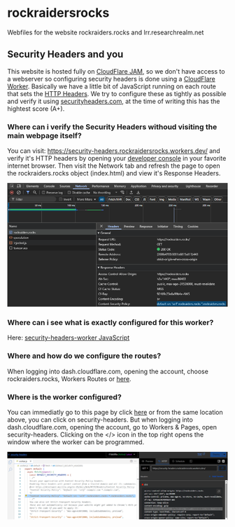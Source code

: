 # rockraidersrocks
Webfiles for the website rockraiders.rocks and lrr.researchrealm.net

## Security Headers and you

This website is hosted fully on [CloudFlare JAM](https://www.cloudflare.com/learning/performance/what-is-jamstack/), so we don't have access to a webserver so configuring security headers is done using a [CloudFlare Worker](https://developers.cloudflare.com/workers/). Basically we have a little bit of JavaScript running on each route that sets the [HTTP Headers](https://developer.mozilla.org/en-US/docs/Web/HTTP/Reference/Headers). We try to configure these as tightly as possible and verify it using [securityheaders.com](https://securityheaders.com/?q=https%3A%2F%2Frockraiders.rocks%2F&followRedirects=on), at the time of writing this has the hightest score (A+).

### Where can i verify the Security Headers withoud visiting the main webpage itself?

You can visit: https://security-headers.rockraidersrocks.workers.dev/ and verify it's HTTP headers by opening your [developer console](https://balsamiq.com/support/faqs/browser-console/) in your favorite internet browser. Then visit the Network tab and refresh the page to open the rockraiders.rocks object (index.html) and view it's Response Headers.

![Response Headers](image.png)

### Where can i see what is exactly configured for this worker?

Here: [security-headers-worker JavaScript](security-headers-worker.js)

### Where and how do we configure the routes?

When logging into dash.cloudflare.com, opening the account, choose rockraiders.rocks, Workers Routes or [here](https://dash.cloudflare.com/c7000110a231a8e08fc154244075ebdd/rockraiders.rocks/workers).

### Where is the worker configured?

You can immediatly go to this page by click [here](https://dash.cloudflare.com/c7000110a231a8e08fc154244075ebdd/workers/services/edit/security-headers/production) or from the same location above, you can click on security-headers. But when logging into dash.cloudflare.com, opening the account, go to Workers & Pages, open security-headers. Clicking on the </> icon in the top right opens the window where the worker can be programmed.

![configure security-headers worker](image-1.png)